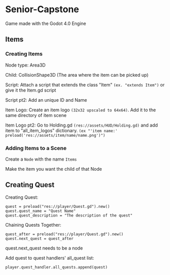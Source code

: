 # Senior-Capstone
Game made with the Godot 4.0 Engine

## Items

### Creating Items

Node type: Area3D

Child: CollisionShape3D (The area where the item can be picked up)

Script: Attach a script that extends the class "Item" `(ex. "extends Item")` or give it the Item.gd script

Script pt2: Add an unique ID and Name

Item Logo: Create an item logo `(32x32 upscaled to 64x64)`. Add it to the same directory of item scene

Item Logo pt2: Go to Holding.gd `(res://assets/HUD/Holding.gd)` and add item to "all_item_logos" dictionary. `(ex "'item name:' preload('res://assets/item/name/name.png')")`

### Adding Items to a Scene

Create a `Node` with the name `Items`

Make the item you want the child of that Node

## Creating Quest
Creating Quest:
```
quest = preload("res://player/Quest.gd").new()
quest.quest_name = "Quest Name"
quest.quest_description = "The description of the quest"
```

Chaining Quests Together:
```
quest_after = preload("res://player/Quest.gd").new()
quest.next_quest = quest_after
```
quest.next_quest needs to be a node

Add quest to quest handlers' all_quest list:
```
player.quest_handler.all_quests.append(quest)
```
